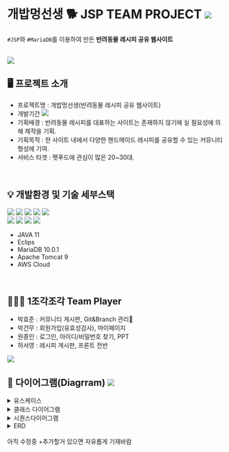 # 개밥멍선생 🐕 JSP TEAM PROJECT <img src="https://img.shields.io/badge/JSP-EF2D5E?style=flat-square&logo=Java&logoColor=white">


 `#JSP`와 `#MariaDB`를 이용하여 만든 **반려동물 레시피 공유 웹사이트**  
<br>

<img src="http://hohk.dothome.co.kr/load/data/kt180401/166713209173209824.gif">

<br>

## 🖥 프로젝트 소개
- 프로젝트명 : 개밥멍선생(반려동물 레시피 공유 웹사이트)
- 개발기간 <img src="https://img.shields.io/badge/22/10/17 ~ 22/10/28(2주)-ffce66?style=flat&logo=java&logoColor=white">
- 기획배경 : 반려동물 레시피를 대표하는 사이트는 존재하지 않기에 실 필요성에 의해 제작을 기획.
- 기획목적 : 한 사이트 내에서 다양한 핸드메이드 레시피를 공유할 수 있는 커뮤니티 형성에 기여.
- 서비스 타겟 : 펫푸드에 관심이 많은 20~30대.
<br>

## 💡 개발환경 및 기술 세부스택 
<img src="https://camo.githubusercontent.com/a0f9c9f1295e65f8c081e5e6073840e309726163c310542f8c0acb5aa60ba5ad/68747470733a2f2f696d672e736869656c64732e696f2f62616467652f4a4156412d3030373339363f7374796c653d666f722d7468652d6261646765266c6f676f3d6a617661266c6f676f436f6c6f723d7768697465"> <img src="https://img.shields.io/badge/Eclipse IDE-2C2255?style=for-the-badge&logo=Eclipse IDE&logoColor=white"> <img src="https://img.shields.io/badge/MariaDB-003545?style=for-the-badge&logo=MariaDB&logoColor=white"> <img src="https://img.shields.io/badge/Apache Tomcat-F8DC75?style=for-the-badge&logo=Apache Tomcat&logoColor=black"> <img src="https://img.shields.io/badge/Amazon AWS-232F3E?style=for-the-badge&logo=Amazon AWS&logoColor=white"><br>
<img src="https://img.shields.io/badge/HTML5-E34F26?style=for-the-badge&logo=HTML5&logoColor=white">
<img src="https://img.shields.io/badge/CSS3-1572B6?style=for-the-badge&logo=CSS3&logoColor=white">
<img src="https://img.shields.io/badge/JSS-F7DF1E?style=for-the-badge&logo=JSS&logoColor=black">
<img src="https://img.shields.io/badge/Bootstrap-7952B3?style=for-the-badge&logo=Bootstrap&logoColor=white">
- JAVA 11
- Eclips 
- MariaDB 10.0.1
- Apache Tomcat 9
- AWS Cloud


<br>


## 🙋‍♂️🙋 1조각조각 Team Player
- 박효준 : 커뮤니티 게시판, Git&Branch 관리🧵
- 박건무 : 회원가입(유효성검사), 마이페이지
- 원종인 : 로그인, 아이디/비밀번호 찾기, PPT
- 허서영 : 레시피 게시판, 프론트 전반
<img src="http://hohk.dothome.co.kr/load/data/kt180401/166713351449467808.png">

<br>



## 📌 다이어그램(Diagrram) <img src="https://img.shields.io/badge/new-ffce66?style=flat&logo=java&logoColor=white">
<details>
<summary>유스케이스</summary>
<div markdown="1">
<img src="http://hohk.dothome.co.kr/upload/use.png">
</div>
</details>

<details>
<summary>클래스 다이어그램</summary>
<div markdown="1">
<img src="http://hohk.dothome.co.kr/upload/class.png">
</div>
</details>

<details>
<summary>시퀀스다이어그램</summary>
<div markdown="1">
- 로그인
<img src="http://hohk.dothome.co.kr/upload/s1.png">

<br>

- 회원가입
<img src="http://hohk.dothome.co.kr/upload/s2.png">

<br>

- 게시판
<img src="http://hohk.dothome.co.kr/upload/s3.png">

</div>
</details>

<details>
<summary>ERD</summary>
<div markdown="1">

<img src="http://hohk.dothome.co.kr/upload/ERD.png">
</div>
</details>




<br>
아직 수정중
+추가할거 있으면 자유롭게 기재바람
